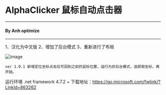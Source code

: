 # AlphaClicker 鼠标自动点击器
--------------------------------------------------------
#### By Anh optimize
--------------------------------------------------------
1、汉化为中文版
2、增加了后台模式
3、重新进行了布局

![image](https://github.com/Half1900/AlphaClicker/assets/149751999/bf331913-80b8-4957-90a8-651718123e62)


	ver 1.0.1 新增定位坐标点击后可回到之前的鼠标位置，运行为非后台模式，选获取坐标，再开始。



运行环境 .net framework 4.7.2 + 下载地址：<https://go.microsoft.com/fwlink/?LinkId=863262>